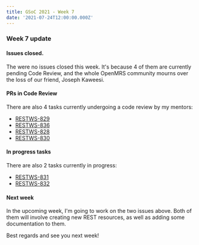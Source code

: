 ```yaml
---
title: GSoC 2021 - Week 7
date: '2021-07-24T12:00:00.000Z'
---
```


### Week 7 update

#### Issues closed.

The were no issues closed this week. It's because 4 of them are currently pending Code Review, and the whole OpenMRS community mourns over the loss of our friend, Joseph Kaweesi.

#### PRs in Code Review

There are also 4 tasks currently undergoing a code review by my mentors:

* [RESTWS-829](https://issues.openmrs.org/browse/RESTWS-829)
* [RESTWS-836](https://issues.openmrs.org/browse/RESTWS-836)
* [RESTWS-828](https://issues.openmrs.org/browse/RESTWS-828)
* [RESTWS-830](https://issues.openmrs.org/browse/RESTWS-830)

#### In progress tasks

There are also 2 tasks currently in progress:

* [RESTWS-831](https://issues.openmrs.org/browse/RESTWS-832)
* [RESTWS-832](https://issues.openmrs.org/browse/RESTWS-832)

#### Next week

In the upcoming week, I'm going to work on the two issues above. Both of them will involve creating new REST resources, as well as adding some documentation to them.

Best regards and see you next week!
